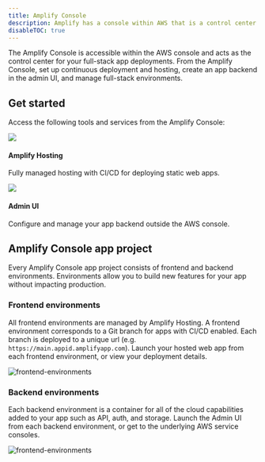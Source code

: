 ```yaml
---
title: Amplify Console
description: Amplify has a console within AWS that is a control center for your full-stack app.
disableTOC: true
---
```


The Amplify Console is accessible within the AWS console and  acts as the control center for your full-stack app deployments. From the Amplify Console, set up continuous deployment and hosting, create an app backend in the admin UI, and manage full-stack environments.

## Get started

Access the following tools and services from the Amplify Console:

<amplify-responsive-grid columns="2" class="margin-top-lg margin-bottom-lg">
      <docs-card external url="https://docs.aws.amazon.com/amplify/latest/userguide/welcome.html" class="border-radius" container-tag="amplify-external-link">
        <img slot="graphic" src="~/assets/console.png" />
        <h4 slot="heading">Amplify Hosting</h4>
        <p slot="description">
          Fully managed hosting with CI/CD for deploying static web apps.
        </p>
      </docs-card>
      <docs-card url="~/console/adminui/start.md" class="border-radius">
        <img slot="graphic" src="~/assets/cli.png" />
        <h4 slot="heading">Admin UI</h4>
        <p slot="description">
        Configure and manage your app backend outside the AWS console.
        </p>
      </docs-card>
</amplify-responsive-grid>


## Amplify Console app project

Every Amplify Console app project consists of frontend and backend environments. Environments allow you to build new features for your app without impacting production.

### Frontend environments

All frontend environments are managed by Amplify Hosting. A frontend environment corresponds to a Git branch for apps with CI/CD enabled. Each branch is deployed to a unique url (e.g. `https://main.appid.amplifyapp.com`). Launch your hosted web app from each frontend environment, or view your deployment details.

![frontend-environments](~/images/console/frontend-envs.gif)

### Backend environments

Each backend environment is a container for all of the cloud capabilities added to your app such as API, auth, and storage. Launch the Admin UI from each backend environment, or get to the underlying AWS service consoles.

![frontend-environments](~/images/console/backend-envs.gif)